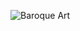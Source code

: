 ![Baroque Art](https://cdn.shopify.com/s/files/1/0759/7840/8245/files/jan-davidsz-de-heem-a-richly-laid-table-with-parrots-1640s-via-wikimedia-commons_1000x.jpg?v=1737059270)
